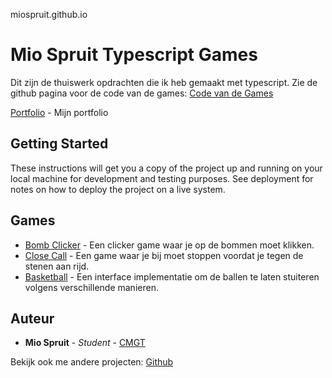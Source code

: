 miospruit.github.io

# Mio Spruit Typescript Games

Dit zijn de thuiswerk opdrachten die ik heb gemaakt met typescript. 
Zie de github pagina voor de code van de games: [Code van de Games](https://github.com/miospruit/miospruit.github.io)

[Portfolio](http://miospruit.nl) - Mijn portfolio

## Getting Started

These instructions will get you a copy of the project up and running on your local machine for development and testing purposes. See deployment for notes on how to deploy the project on a live system.

## Games

* [Bomb Clicker](bomb\docs\index.html) - Een clicker game waar je op de bommen moet klikken.
* [Close Call](PRG08-close-call-master/docs/index.html) - Een game waar je bij moet stoppen voordat je tegen de stenen aan rijd.
* [Basketball](basketball/docs/index.html) - Een interface implementatie om de ballen te laten stuiteren volgens verschillende manieren.

## Auteur

* **Mio Spruit** - *Student* - [CMGT](https://www.hogeschoolrotterdam.nl/opleidingen/bachelor/creative-media-and-game-technologies/voltijd/)

Bekijk ook me andere projecten: [Github](https://github.com/miospruit?tab=repositories)

